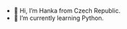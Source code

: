 - 👋 Hi, I’m Hanka from Czech Republic. 
- 🌱 I’m currently learning Python.

<!---
hrosicka/hrosicka is a ✨ special ✨ repository because its `README.md` (this file) appears on your GitHub profile.
You can click the Preview link to take a look at your changes.
--->
